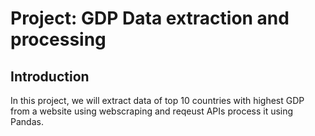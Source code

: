 # Project: GDP Data extraction and processing


## Introduction

In this project, we will extract data of top 10 countries with highest GDP  from a website using webscraping and reqeust APIs process it using Pandas.
